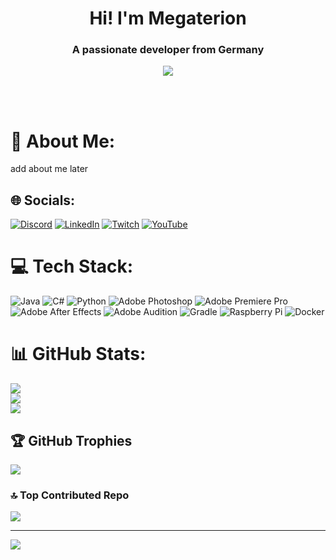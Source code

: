 <h1 align="center">Hi! I'm Megaterion</h1>
<h3 align="center">A passionate developer from Germany</h3>

<p align="center">
  <a href="https://github.com/DenverCoder1/readme-typing-svg"><img src="https://readme-typing-svg.herokuapp.com?lines=Hi,+I'm+Megaterion!;I+love+coding!;I+love+gaming!;I+love+creating+videos!;&center=true&width=500&height=50"></a>
</p>

<br>
<br>

# 💫 About Me:
add about me later


## 🌐 Socials:
[![Discord](https://img.shields.io/badge/Discord-%237289DA.svg?logo=discord&logoColor=white)](https://discord.gg/INVITECODE) [![LinkedIn](https://img.shields.io/badge/LinkedIn-%230077B5.svg?logo=linkedin&logoColor=white)](https://linkedin.com/in/USERNAME) [![Twitch](https://img.shields.io/badge/Twitch-%239146FF.svg?logo=Twitch&logoColor=white)](https://twitch.tv/USERNAME) [![YouTube](https://img.shields.io/badge/YouTube-%23FF0000.svg?logo=YouTube&logoColor=white)](https://youtube.com/@USERNAME) 

# 💻 Tech Stack:
![Java](https://img.shields.io/badge/java-%23ED8B00.svg?style=for-the-badge&logo=openjdk&logoColor=white) ![C#](https://img.shields.io/badge/c%23-%23239120.svg?style=for-the-badge&logo=csharp&logoColor=white) ![Python](https://img.shields.io/badge/python-3670A0?style=for-the-badge&logo=python&logoColor=ffdd54) ![Adobe Photoshop](https://img.shields.io/badge/adobe%20photoshop-%2331A8FF.svg?style=for-the-badge&logo=adobe%20photoshop&logoColor=white) ![Adobe Premiere Pro](https://img.shields.io/badge/Adobe%20Premiere%20Pro-9999FF.svg?style=for-the-badge&logo=Adobe%20Premiere%20Pro&logoColor=white) ![Adobe After Effects](https://img.shields.io/badge/Adobe%20After%20Effects-9999FF.svg?style=for-the-badge&logo=Adobe%20After%20Effects&logoColor=white) ![Adobe Audition](https://img.shields.io/badge/Adobe%20Audition-9999FF.svg?style=for-the-badge&logo=Adobe%20Audition&logoColor=white) ![Gradle](https://img.shields.io/badge/Gradle-02303A.svg?style=for-the-badge&logo=Gradle&logoColor=white) ![Raspberry Pi](https://img.shields.io/badge/-RaspberryPi-C51A4A?style=for-the-badge&logo=Raspberry-Pi) ![Docker](https://img.shields.io/badge/docker-%230db7ed.svg?style=for-the-badge&logo=docker&logoColor=white)
# 📊 GitHub Stats:
![](https://github-readme-stats.vercel.app/api?username=megaterion&theme=github_dark&hide_border=true&include_all_commits=false&count_private=true)<br/>
![](https://github-readme-streak-stats.herokuapp.com/?user=megaterion&theme=github_dark&hide_border=true)<br/>
![](https://github-readme-stats.vercel.app/api/top-langs/?username=megaterion&theme=github_dark&hide_border=true&include_all_commits=false&count_private=true&layout=compact)

## 🏆 GitHub Trophies
![](https://github-profile-trophy.vercel.app/?username=megaterion&theme=github_dark&no-frame=true&no-bg=false&margin-w=4)

### 🔝 Top Contributed Repo
![](https://github-contributor-stats.vercel.app/api?username=megaterion&limit=5&theme=github_dark&combine_all_yearly_contributions=true)

---
[![](https://visitcount.itsvg.in/api?id=megaterion&icon=5&color=13)](https://visitcount.itsvg.in)

<!-- Proudly created with GPRM ( https://gprm.itsvg.in ) -->




